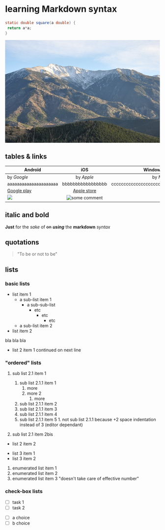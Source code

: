 # learning Markdown syntax
``` Java
static double square(a double) {
 return a*a;
}
```

![](../canigou-787114_960_720.png "Le Canigou (Pyrénées orientales)")
## tables & links
Androïd | iOS | Windows Phone
 --- | :---: | ---: |
 by *Google* | by *Apple* | by *Microsoft*
 aaaaaaaaaaaaaaaaaaaaa | bbbbbbbbbbbbbbbbb | ccccccccccccccccccccccccccc
 [Google play](https://play.google.com/store) | [Apple store](https://www.apple.com/uk/ios/app-store/) |
 ![](https://www.gstatic.com/android/market_images/web/play_prism_hlock_2x.png) | ![](https://www.apple.com/ac/structured-data/images/knowledge_graph_logo.png?201909270352 "some comment")


## italic and bold
__Just__ for the *sake* of ~~on~~ *__using__* the **markdown** _syntax_

## quotations
> "To be or not to be"

## lists
### basic lists
- list item 1
   - a sub-list item 1
      - a sub-sub-list
         - etc
            - etc
               - etc
   - a sub-list item 2
- list item 2

bla bla bla
+ list 2 item 1
continued on next line
### "ordered" lists
   1. sub list 2.1 item 1
      1. sub list 2.1.1 item 1
         1. more
         1. more 2         
            1. more
      1. sub list 2.1.1 item 2
      1. sub list 2.1.1 item 3
      1. sub list 2.1.1 item 4
      1. sub list 2.1.1 item 5
     1. not sub list 2.1.1 because +2 space indentation instead of 3 (editor dependant)
      
   2. sub list 2.1 item 2bis
+ list 2 item 2
* list 3 item 1
* list 3 item 2
1. enumerated list item 1
2. enumerated list item 2
100. enumerated list item 3 "doesn't take care of effective number"

### check-box lists
+ [ ] task 1
+ [ ] task 2
* [ ] a choice
* [ ] b choice
